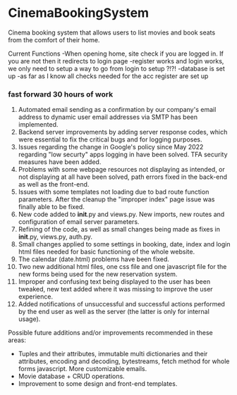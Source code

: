 # CinemaBookingSystem
Cinema booking system that allows users to list movies and book seats from the comfort of their home.

Current Functions
-When opening home, site check if you are logged in. If you are not then it redirects to login page
-register works and login works, we only need to setup a way to go from login to setup ?!?!
-database is set up
-as far as I know all checks needed for the acc register are set up




### fast forward 30 hours of work

1. Automated email sending as a confirmation by our company's email address to dynamic user email addresses via SMTP has been implemented.
2. Backend server improvements by adding server response codes, which were essential to fix the critical bugs and for logging purposes.
3. Issues regarding the change in Google's policy since May 2022 regarding "low securty" apps logging in have been solved. TFA security measures have been added.
4. Problems with some webpage resources not displaying as intended, or not displaying at all have been solved, path errors fixed in the back-end as well as the front-end.
5. Issues with some templates not loading due to bad route function parameters. After the cleanup the "improper index" page issue was finally able to be fixed.
6. New code added to __init__.py and views.py. New imports, new routes and configuration of email server parameters.
7. Refining of the code, as well as small changes being made as fixes in __init__.py, views.py, auth.py.
8. Small changes applied to some settings in booking, date, index and login html files needed for basic functioning of the whole website.
9. The calendar (date.html) problems have been fixed.
10. Two new additional html files, one css file and one javascript file for the new forms being used for the new reservation system.
11. Improper and confusing text being displayed to the user has been tweaked, new text added where it was missing to improve the user experience.
12. Added notifications of unsuccessful and successful actions performed by the end user as well as the server (the latter is only for internal usage).

Possible future additions and/or improvements recommended in these areas:
- Tuples and their attributes, immutable multi dictionaries and their attributes, encoding and decoding, bytestreams, fetch method for whole forms javascript. More customizable emails.
- Movie database + CRUD operations.
- Improvement to some design and front-end templates.
 
